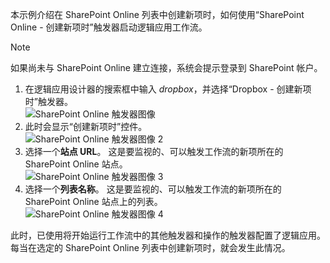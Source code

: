 本示例介绍在 SharePoint Online 列表中创建新项时，如何使用“SharePoint Online - 创建新项时”触发器启动逻辑应用工作流。

> [!NOTE]
> 如果尚未与 SharePoint Online 建立连接，系统会提示登录到 SharePoint 帐户。  
> 
> 

1. 在逻辑应用设计器的搜索框中输入 *dropbox*，并选择“Dropbox - 创建新项时”触发器。  
   ![SharePoint Online 触发器图像](./media/connectors-create-api-sharepointonline/trigger-1.png)  
2. 此时会显示“创建新项时”控件。  
   ![SharePoint Online 触发器图像 2](./media/connectors-create-api-sharepointonline/trigger-2.png)   
3. 选择一个**站点 URL**。 这是要监视的、可以触发工作流的新项所在的 SharePoint Online 站点。  
   ![SharePoint Online 触发器图像 3](./media/connectors-create-api-sharepointonline/trigger-3.png)   
4. 选择一个**列表名称**。 这是要监视的、可以触发工作流的新项所在的 SharePoint Online 站点上的列表。  
   ![SharePoint Online 触发器图像 4](./media/connectors-create-api-sharepointonline/trigger-4.png)   

此时，已使用将开始运行工作流中的其他触发器和操作的触发器配置了逻辑应用。 每当在选定的 SharePoint Online 列表中创建新项时，就会发生此情况。  

